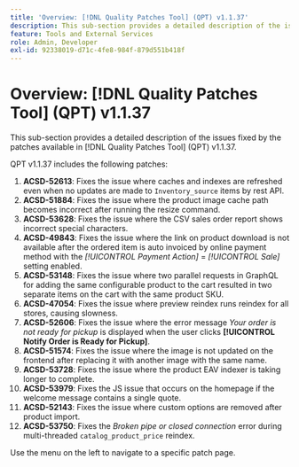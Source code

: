 ```yaml
---
title: 'Overview: [!DNL Quality Patches Tool] (QPT) v1.1.37'
description: This sub-section provides a detailed description of the issues fixed by the patches available in [!DNL Quality Patches Tool] (QPT) v1.1.37.
feature: Tools and External Services
role: Admin, Developer
exl-id: 92338019-d71c-4fe8-984f-879d551b418f
---
```

# Overview: [!DNL Quality Patches Tool] (QPT) v1.1.37

This sub-section provides a detailed description of the issues fixed by the patches available in [!DNL Quality Patches Tool] (QPT) v1.1.37.

QPT v1.1.37 includes the following patches:

1. **ACSD-52613**: Fixes the issue where caches and indexes are refreshed even when no updates are made to `Inventory_source` items by rest API.
1. **ACSD-51884**: Fixes the issue where the product image cache path becomes incorrect after running the resize command.
1. **ACSD-53628**: Fixes the issue where the CSV sales order report shows incorrect special characters.
1. **ACSD-49843**: Fixes the issue where the link on product download is not available after the ordered item is auto invoiced by online payment method with the *[!UICONTROL Payment Action]* = *[!UICONTROL Sale]* setting enabled.
1. **ACSD-53148**: Fixes the issue where two parallel requests in GraphQL for adding the same configurable product to the cart resulted in two separate items on the cart with the same product SKU.
1. **ACSD-47054**: Fixes the issue where preview reindex runs reindex for all stores, causing slowness.
1. **ACSD-52606**: Fixes the issue where the error message *Your order is not ready for pickup* is displayed when the user clicks **[!UICONTROL Notify Order is Ready for Pickup]**.
1. **ACSD-51574**: Fixes the issue where the image is not updated on the frontend after replacing it with another image with the same name. 
1. **ACSD-53728**: Fixes the issue where the product EAV indexer is taking longer to complete.    
1. **ACSD-53979**: Fixes the JS issue that occurs on the homepage if the welcome message contains a single quote.
1. **ACSD-52143**: Fixes the issue where custom options are removed after product import.    
1. **ACSD-53750**: Fixes the *Broken pipe or closed connection* error during multi-threaded `catalog_product_price` reindex.

Use the menu on the left to navigate to a specific patch page.
